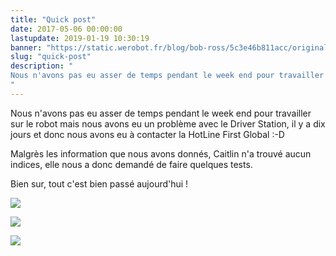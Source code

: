 ```yaml
---
title: "Quick post"
date: 2017-05-06 00:00:00
lastupdate: 2019-01-19 10:30:19
banner: "https://static.werobot.fr/blog/bob-ross/5c3e46b811acc/original.jpg"
slug: "quick-post"
description: " 
Nous n'avons pas eu asser de temps pendant le week end pour travailler sur le robot mais nous avons eu un problème avec le Driver Station, il y a dix
"
---
```

Nous n'avons pas eu asser de temps pendant le week end pour travailler sur le robot mais nous avons eu un problème avec le Driver Station, il y a dix jours et donc nous avons eu à contacter la HotLine First Global :-D

Malgrès les information que nous avons donnés, Caitlin n'a trouvé aucun indices, elle nous a donc demandé de faire quelques tests. 

Bien sur, tout c'est bien passé aujourd'hui !

![](https://static.werobot.fr/blog/bob-ross/5c3e46b811acc/50.jpg)

![](https://static.werobot.fr/blog/bob-ross/5c3e46b8ee07c/50.jpg)

![](https://static.werobot.fr/blog/bob-ross/5bf1958a10442.gif)
    